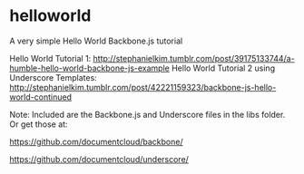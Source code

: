helloworld
==========

A very simple Hello World Backbone.js tutorial 

Hello World Tutorial 1: http://stephanielkim.tumblr.com/post/39175133744/a-humble-hello-world-backbone-js-example
Hello World Tutorial 2 using Underscore Templates: http://stephanielkim.tumblr.com/post/42221159323/backbone-js-hello-world-continued

Note: Included are the Backbone.js and Underscore files in the libs folder. Or get those at: 

https://github.com/documentcloud/backbone/

https://github.com/documentcloud/underscore/
